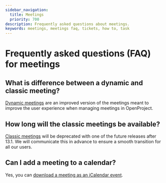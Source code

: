 ```yaml
---
sidebar_navigation:
  title: Meetings
  priority: 700
description: Frequently asked questions about meetings.
keywords: meetings, meetings faq, tickets, how to, task
---
```


# Frequently asked questions (FAQ) for meetings

## What is difference between a dynamic and classic meeting?

[Dynamic meetings](../dynamic-meetings) are an improved version of the meetings meant to improve the user experience when managing meetings in OpenProject.

## How long will the classic meetings be available?

[Classic meetings](../classic-meetings) will be deprecated with one of the future releases after 13.1. We will communicate this in advance to ensure a smooth transition for all our users. 

## Can I add a meeting to a calendar?

Yes, you can [download a meeting as an iCalendar event]((../dynmic-meetings#download-a-meeting-as-an-iCalendar-event)).
